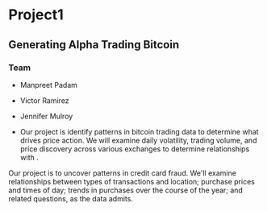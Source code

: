 # Project1

## Generating Alpha Trading Bitcoin 

### Team
- Manpreet Padam
- Victor Ramirez 
- Jennifer Mulroy 

 - Our project is identify patterns in bitcoin trading data to determine what drives price action. We will examine daily volatility, trading volume, and price discovery across various exchanges to determine relationships with . 

Our project is to uncover patterns in credit card fraud. We'll examine relationships between types of transactions and location; purchase prices and times of day; trends in purchases over the course of the year; and related questions, as the data admits.
